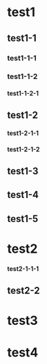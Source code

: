 # test1

## test1-1

### test1-1-1

### test1-1-2

#### test1-1-2-1

## test1-2

#### test1-2-1-1

#### test1-2-1-2

## test1-3

## test1-4

## test1-5

# test2

#### test2-1-1-1

## test2-2

# test3

# test4



